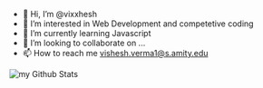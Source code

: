 - 👋 Hi, I’m @vixxhesh
- 👀 I’m interested in Web Development and competetive coding
- 🌱 I’m currently learning Javascript
- 💞️ I’m looking to collaborate on ...
- 📫 How to reach me vishesh.verma1@s.amity.edu

<img align="center" src="https://github-readme-stats.vercel.app/api?username=vixxhesh&include_all_commits=true&count_private=true&show_icons=true&line_height=20&title_color=2B5BBD&icon_color=1124BB&text_color=A1A1A1&bg_color=0,000000,130F40" alt="my Github Stats"/>
<!---
vixxhesh/vixxhesh is a ✨ special ✨ repository because its `README.md` (this file) appears on your GitHub profile.
You can click the Preview link to take a look at your changes.
--->

